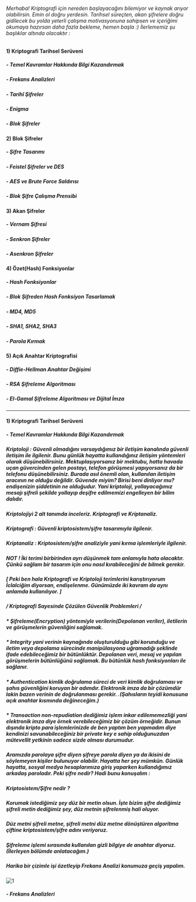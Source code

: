 ###### Merhaba! Kriptografi için nereden başlayacağını bilemiyor ve kaynak arıyor olabilirsin. Emin ol doğru yerdesin. Tarihsel süreçten, akan şifrelere doğru gidilecek bu yolda yeterli çalışma motivasyonuna sahipsen ve içeriğimi okumaya hazırsan daha fazla bekleme, hemen başla :) İlerlememiz şu başlıklar altında olacaktır :

#### 1) Kriptografi Tarihsel Serüveni
##### - Temel Kavramlar Hakkında Bilgi Kazandırmak
##### - Frekans Analizleri
##### - Tarihî Şifreler
##### - Enigma
##### - Blok Şifreler

#### 2) Blok Şifreler 
##### - Şifre Tasarımı
##### - Feistel Şifreler ve DES
##### - AES ve Brute Force Saldırısı
##### - Blok Şifre Çalışma Prensibi

#### 3) Akan Şifreler
##### - Vernam Şifresi
##### - Senkron Şifreler
##### - Asenkron Şifreler

#### 4) Özet(Hash) Fonksiyonlar
##### - Hash Fonksiyonlar
##### - Blok Şifreden Hash Fonksiyon Tasarlamak
##### - MD4, MD5
##### - SHA1, SHA2, SHA3
##### - Parola Kırmak

#### 5) Açık Anahtar Kriptografisi
##### - Diffie-Hellman Anahtar Değişimi
##### - RSA Şifreleme Algoritması
##### - El-Gamal Şifreleme Algoritması ve Dijital İmza 
______________________________________________________________________________________________________________________________________________________________________________________________________________________________
#### 1) Kriptografi Tarihsel Serüveni
##### - Temel Kavramlar Hakkında Bilgi Kazandırmak 
##### Kriptoloji : Güvenli olmadığını varsaydığımız bir iletişim kanalında güvenli iletişim ile ilgilenir. Bunu günlük hayatta kullandığınız iletişim yöntemleri olarak düşünebilirsiniz. Mektuplaşıyorsanız bir mektubu, hatta havada uçan güvercinden gelen postayı, telefon görüşmesi yapıyorsanız da bir telefonu düşünebilirsiniz. Burada asıl önemli olan, kullanılan iletişim aracının ne olduğu değildir. Güvende miyim? Birisi beni dinliyor mu? endişenizin şiddetinin ne olduğudur. Yani kriptoloji, yollayacağımız mesajı şifreli şekilde yollayıp deşifre edilmemizi engelleyen bir bilim dalıdır.
##### Kriptolojiyi 2 alt tanımda inceleriz. Kriptografi ve Kriptanaliz.
##### Kriptografi : Güvenli kriptosistem/şifre tasarımıyla ilgilenir.
##### Kriptanaliz : Kriptosistem/şifre analiziyle yani kırma işlemleriyle ilgilenir.
##### NOT ! İki terimi birbirinden ayrı düşünmek tam anlamıyla hata olacaktır. Çünkü sağlam bir tasarım için onu nasıl kırabileceğini de bilmek gerekir. 
##### [ Peki ben hala Kriptografi ve Kriptoloji terimlerini karıştırıyorum İclalciğim diyorsan, endişelenme. Günümüzde iki kavram da aynı anlamda kullanılıyor. ]

##### / Kriptografi Sayesinde Çözülen Güvenlik Problemleri /
##### * Şifreleme(Encryption) yöntemiyle verilerin(Depolanan veriler), iletilerin ve görüşmelerin güvenliğini sağlamak. 
##### * Integrity yani verinin kaynağında oluşturulduğu gibi korunduğu ve iletim veya depolama sürecinde manipülasyona uğramadığı şeklinde ifade edebileceğimiz bir bütünlüktür. Depolanan veri, mesaj ve yapılan görüşmelerin bütünlüğünü sağlamak. Bu bütünlük hash fonksiyonları ile sağlanır.
##### * Authentication kimlik doğrulama süreci de veri kimlik doğrulaması ve şahıs güvenliğini koruyan bir adımdır. Elektronik imza da bir çözümdür lakin bazen verinin de doğrulanması gerekir. .(Şahısların teyidi konusuna açık anahtar kısmında değineceğim.)
##### * Transaction non-repudiation dediğimiz işlem inkar edilememezliği yani elektronik imza diye örnek verebileceğimiz bir çözüm örneğidir. Bunun dışında kripto para işlemlerinizde de ben yaptım ben yapmadım diye kendinizi savunabileceğiniz bir private key e sahip olduğunuzdan mütevellit yetkinin sadece sizde olması durumudur.
##### Aramızda parolaya şifre diyen şifreye parola diyen ya da ikisini de söylemeyen kişiler bulunuyor olabilir. Hayatta her şey mümkün. Günlük hayatta, sosyal medya hesaplarımıza giriş yaparken kullandığımız arkadaş paroladır. Peki şifre nedir? Hadi bunu konuşalım :
##### Kriptosistem/Şifre nedir ?
##### Korumak istediğimiz şey düz bir metin olsun. İşte bizim şifre dediğimiz şifreli metin dediğimiz şey, düz metnin şifrelenmiş hali oluyor.
##### Düz metni şifreli metne, şifreli metni düz metne dönüştüren algoritma çiftine kriptosistem/şifre adını veriyoruz.
##### Şifreleme işlemi sırasında kullanılan gizli bilgiye de anahtar diyoruz. (İlerleyen bölümde anlatacağım.)
##### Harika bir çizimle işi özetleyip Frekans Analizi konumuza geçiş yapalım.
![1](https://github.com/iclalsaritas/Kriptografi/assets/97543719/6f6c9da0-ee21-48b8-afa6-4d8adff2c068)

##### - Frekans Analizleri
